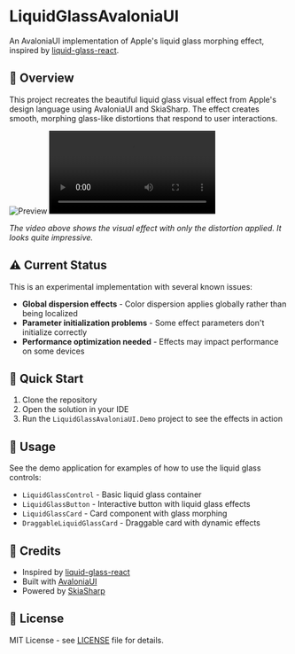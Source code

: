 # LiquidGlassAvaloniaUI

An AvaloniaUI implementation of Apple's liquid glass morphing effect, inspired by [liquid-glass-react](https://github.com/rdev/liquid-glass-react/tree/master).

## 🎯 Overview

This project recreates the beautiful liquid glass visual effect from Apple's design language using AvaloniaUI and SkiaSharp. The effect creates smooth, morphing glass-like distortions that respond to user interactions.

![Preview](/Screenshot.png)
![PreviewMov](/ScreenRecording.mov)

*The video above shows the visual effect with only the distortion applied. It looks quite impressive.*
## ⚠️ Current Status

This is an experimental implementation with several known issues:

- **Global dispersion effects** - Color dispersion applies globally rather than being localized
- **Parameter initialization problems** - Some effect parameters don't initialize correctly
- **Performance optimization needed** - Effects may impact performance on some devices

## 🚀 Quick Start

1. Clone the repository
2. Open the solution in your IDE
3. Run the `LiquidGlassAvaloniaUI.Demo` project to see the effects in action

## 📖 Usage

See the demo application for examples of how to use the liquid glass controls:

- `LiquidGlassControl` - Basic liquid glass container
- `LiquidGlassButton` - Interactive button with liquid glass effects
- `LiquidGlassCard` - Card component with glass morphing
- `DraggableLiquidGlassCard` - Draggable card with dynamic effects

## 🙏 Credits

- Inspired by [liquid-glass-react](https://github.com/rdev/liquid-glass-react/tree/master)
- Built with [AvaloniaUI](https://avaloniaui.net/)
- Powered by [SkiaSharp](https://github.com/mono/SkiaSharp)

## 📄 License

MIT License - see [LICENSE](LICENSE) file for details.
